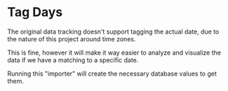 # Tag Days

The original data tracking doesn't support tagging the actual date, due to the nature of this project around time zones.

This is fine, however it will make it way easier to analyze and visualize the data if we have a matching to a specific date.

Running this "importer" will create the necessary database values to get them.
